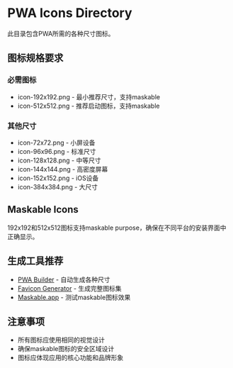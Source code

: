 # PWA Icons Directory

此目录包含PWA所需的各种尺寸图标。

## 图标规格要求

### 必需图标
- icon-192x192.png - 最小推荐尺寸，支持maskable
- icon-512x512.png - 推荐启动图标，支持maskable

### 其他尺寸
- icon-72x72.png - 小屏设备
- icon-96x96.png - 标准尺寸
- icon-128x128.png - 中等尺寸
- icon-144x144.png - 高密度屏幕
- icon-152x152.png - iOS设备
- icon-384x384.png - 大尺寸

## Maskable Icons
192x192和512x512图标支持maskable purpose，确保在不同平台的安装界面中正确显示。

## 生成工具推荐
- [PWA Builder](https://www.pwabuilder.com/) - 自动生成各种尺寸
- [Favicon Generator](https://realfavicongenerator.net/) - 生成完整图标集
- [Maskable.app](https://maskable.app/) - 测试maskable图标效果

## 注意事项
- 所有图标应使用相同的视觉设计
- 确保maskable图标的安全区域设计
- 图标应体现应用的核心功能和品牌形象